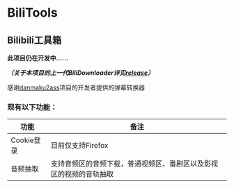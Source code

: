 # BiliTools

## Bilibili工具箱

**此项目仍在开发中……**

***（关于本项目的上一代BiliDownloader详见[release](https://github.com/NingmengLemon/BiliTools/releases/tag/v.1.0.3)）***

感谢[danmaku2ass](https://github.com/m13253/danmaku2ass)项目的开发者提供的弹幕转换器

### 现有以下功能：

功能 | 备注
------------ | -------------
Cookie登录 | 目前仅支持Firefox
音频抽取 | 支持音频区的音频下载，普通视频区、番剧区以及影视区的视频的音轨抽取
